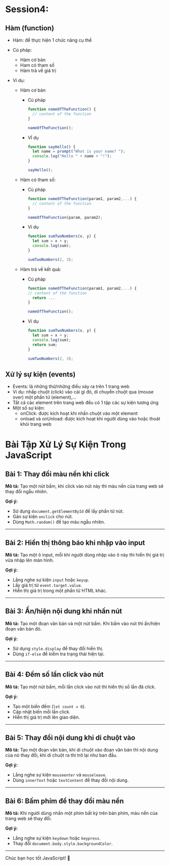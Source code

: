 # Session4:

## Hàm (function)

- Hàm: để thực hiện 1 chức năng cụ thể
- Cú pháp:

  - Hàm cơ bản
  - Ham có tham số
  - Hàm trả về giá trị

- Ví dụ:

  - Hàm cơ bản

    - Cú pháp

      ```javascript
      function nameOfTheFunction() {
        // content of the function
      }

      nameOfTheFunction();
      ```

    - VÍ dụ

      ```javascript
      function sayHello() {
        let name = prompt("What is your name? ");
        console.log("Hello " + name + "!");
      }

      sayHello();
      ```

  - Hàm có tham số:

    - Cú pháp

      ```javascript
      function nameOfTheFunction(param1, param2,...) {
        // content of the function
      }

      nameOfTheFunction(param, param2);
      ```

    - Ví dụ

      ```javascript
      function sumTwoNumbers(x, y) {
        let sum = x + y;
        console.log(sum);
      }

      sumTwoNumbers(2, 3);
      ```

  - Hàm trả về kết quả:

    - Cú pháp

      ```javascript
      function nameOfTheFunction(param1, param2,...) {
      // content of the function
        return ...
      }

      nameOfTheFunction();
      ```

    - Ví dụ

      ```javascript
      function sumTwoNumbers(x, y) {
        let sum = x + y;
        console.log(sum);
        return sum;
      }

      sumTwoNumbers(2, 3);
      ```

## Xử lý sự kiện (events)

- Events: là những thứ/những điều xảy ra trên 1 trang web
- Ví dụ: nhấp chuột (click) vào cái gì đó, di chuyển chuột qua (mouse over) một phần tử (element),...
- Tất cả các element trên trang web đều có 1 tập các sự kiện tương ứng
- Một số sự kiện:
  - onClick: được kích hoạt khi nhấn chuột vào một element
  - onload và onUnload: được kích hoạt khi người dùng vào hoặc thoát khỏi trang web


# Bài Tập Xử Lý Sự Kiện Trong JavaScript

## Bài 1: Thay đổi màu nền khi click
**Mô tả:** 
Tạo một nút bấm, khi click vào nút này thì màu nền của trang web sẽ thay đổi ngẫu nhiên.

**Gợi ý:** 
- Sử dụng `document.getElementById` để lấy phần tử nút.
- Gán sự kiện `onclick` cho nút.
- Dùng `Math.random()` để tạo màu ngẫu nhiên.

---

## Bài 2: Hiển thị thông báo khi nhập vào input
**Mô tả:** 
Tạo một ô input, mỗi khi người dùng nhập vào ô này thì hiển thị giá trị vừa nhập lên màn hình.

**Gợi ý:** 
- Lắng nghe sự kiện `input` hoặc `keyup`.
- Lấy giá trị từ `event.target.value`.
- Hiển thị giá trị trong một phần tử HTML khác.

---

## Bài 3: Ẩn/hiện nội dung khi nhấn nút
**Mô tả:** 
Tạo một đoạn văn bản và một nút bấm. Khi bấm vào nút thì ẩn/hiện đoạn văn bản đó.

**Gợi ý:** 
- Sử dụng `style.display` để thay đổi hiển thị.
- Dùng `if-else` để kiểm tra trạng thái hiện tại.

---

## Bài 4: Đếm số lần click vào nút
**Mô tả:** 
Tạo một nút bấm, mỗi lần click vào nút thì hiển thị số lần đã click.

**Gợi ý:** 
- Tạo một biến đếm (`let count = 0`).
- Cập nhật biến mỗi lần click.
- Hiển thị giá trị mới lên giao diện.

---

## Bài 5: Thay đổi nội dung khi di chuột vào
**Mô tả:** 
Tạo một đoạn văn bản, khi di chuột vào đoạn văn bản thì nội dung của nó thay đổi, khi di chuột ra thì trở lại như ban đầu.

**Gợi ý:** 
- Lắng nghe sự kiện `mouseenter` và `mouseleave`.
- Dùng `innerText` hoặc `textContent` để thay đổi nội dung.

---

## Bài 6: Bấm phím để thay đổi màu nền
**Mô tả:** 
Khi người dùng nhấn một phím bất kỳ trên bàn phím, màu nền của trang web sẽ thay đổi.

**Gợi ý:** 
- Lắng nghe sự kiện `keydown` hoặc `keypress`.
- Thay đổi `document.body.style.backgroundColor`.

---

Chúc bạn học tốt JavaScript! 🚀
